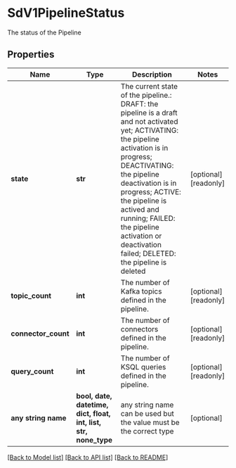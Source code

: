# SdV1PipelineStatus

The status of the Pipeline

## Properties
Name | Type | Description | Notes
------------ | ------------- | ------------- | -------------
**state** | **str** | The current state of the pipeline.:   DRAFT:  the pipeline is a draft and not activated yet;   ACTIVATING:  the pipeline activation is in progress;   DEACTIVATING:  the pipeline deactivation is in progress;   ACTIVE:  the pipeline is actived and running;   FAILED:  the pipeline activation or deactivation failed;   DELETED:  the pipeline is deleted  | [optional] [readonly] 
**topic_count** | **int** | The number of Kafka topics defined in the pipeline. | [optional] [readonly] 
**connector_count** | **int** | The number of connectors defined in the pipeline. | [optional] [readonly] 
**query_count** | **int** | The number of KSQL queries defined in the pipeline. | [optional] [readonly] 
**any string name** | **bool, date, datetime, dict, float, int, list, str, none_type** | any string name can be used but the value must be the correct type | [optional]

[[Back to Model list]](../README.md#documentation-for-models) [[Back to API list]](../README.md#documentation-for-api-endpoints) [[Back to README]](../README.md)


